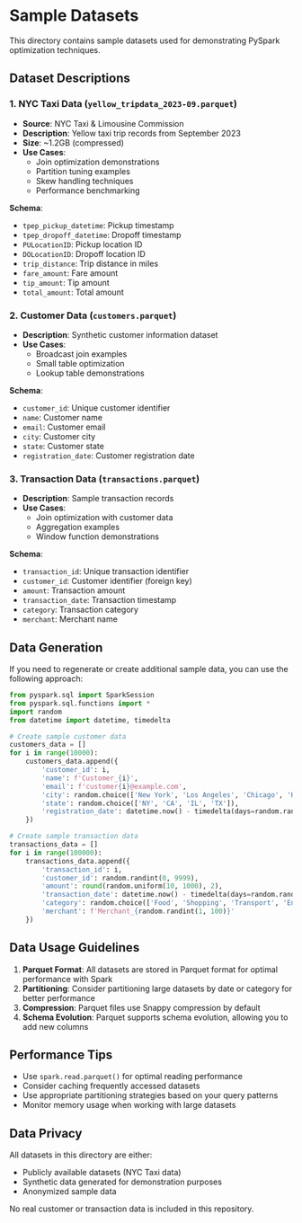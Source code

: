 # Sample Datasets

This directory contains sample datasets used for demonstrating PySpark optimization techniques.

## Dataset Descriptions

### 1. NYC Taxi Data (`yellow_tripdata_2023-09.parquet`)
- **Source**: NYC Taxi & Limousine Commission
- **Description**: Yellow taxi trip records from September 2023
- **Size**: ~1.2GB (compressed)
- **Use Cases**: 
  - Join optimization demonstrations
  - Partition tuning examples
  - Skew handling techniques
  - Performance benchmarking

**Schema**:
- `tpep_pickup_datetime`: Pickup timestamp
- `tpep_dropoff_datetime`: Dropoff timestamp
- `PULocationID`: Pickup location ID
- `DOLocationID`: Dropoff location ID
- `trip_distance`: Trip distance in miles
- `fare_amount`: Fare amount
- `tip_amount`: Tip amount
- `total_amount`: Total amount

### 2. Customer Data (`customers.parquet`)
- **Description**: Synthetic customer information dataset
- **Use Cases**: 
  - Broadcast join examples
  - Small table optimization
  - Lookup table demonstrations

**Schema**:
- `customer_id`: Unique customer identifier
- `name`: Customer name
- `email`: Customer email
- `city`: Customer city
- `state`: Customer state
- `registration_date`: Customer registration date

### 3. Transaction Data (`transactions.parquet`)
- **Description**: Sample transaction records
- **Use Cases**:
  - Join optimization with customer data
  - Aggregation examples
  - Window function demonstrations

**Schema**:
- `transaction_id`: Unique transaction identifier
- `customer_id`: Customer identifier (foreign key)
- `amount`: Transaction amount
- `transaction_date`: Transaction timestamp
- `category`: Transaction category
- `merchant`: Merchant name

## Data Generation

If you need to regenerate or create additional sample data, you can use the following approach:

```python
from pyspark.sql import SparkSession
from pyspark.sql.functions import *
import random
from datetime import datetime, timedelta

# Create sample customer data
customers_data = []
for i in range(10000):
    customers_data.append({
        'customer_id': i,
        'name': f'Customer_{i}',
        'email': f'customer{i}@example.com',
        'city': random.choice(['New York', 'Los Angeles', 'Chicago', 'Houston']),
        'state': random.choice(['NY', 'CA', 'IL', 'TX']),
        'registration_date': datetime.now() - timedelta(days=random.randint(1, 365))
    })

# Create sample transaction data
transactions_data = []
for i in range(100000):
    transactions_data.append({
        'transaction_id': i,
        'customer_id': random.randint(0, 9999),
        'amount': round(random.uniform(10, 1000), 2),
        'transaction_date': datetime.now() - timedelta(days=random.randint(1, 30)),
        'category': random.choice(['Food', 'Shopping', 'Transport', 'Entertainment']),
        'merchant': f'Merchant_{random.randint(1, 100)}'
    })
```

## Data Usage Guidelines

1. **Parquet Format**: All datasets are stored in Parquet format for optimal performance with Spark
2. **Partitioning**: Consider partitioning large datasets by date or category for better performance
3. **Compression**: Parquet files use Snappy compression by default
4. **Schema Evolution**: Parquet supports schema evolution, allowing you to add new columns

## Performance Tips

- Use `spark.read.parquet()` for optimal reading performance
- Consider caching frequently accessed datasets
- Use appropriate partitioning strategies based on your query patterns
- Monitor memory usage when working with large datasets

## Data Privacy

All datasets in this directory are either:
- Publicly available datasets (NYC Taxi data)
- Synthetic data generated for demonstration purposes
- Anonymized sample data

No real customer or transaction data is included in this repository.

